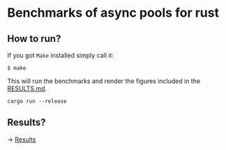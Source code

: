 # Benchmarks of async pools for rust

## How to run?

If you got `Make` installed simply call it:

```
$ make
```

This will run the benchmarks and render the figures included in
the [RESULTS.md](./RESULTS.md).

```
cargo run --release
```

## Results?

→ [Results](./RESULTS.md)
